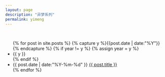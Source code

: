 ```yaml
---
layout: page
description: "异梦系列"
permalink: yimeng
---
```

<title>异梦系列 - 猫球社长</title>
<link rel="shortcut icon" href="/favicon.ico" type="image/x-icon"/>
<script src="/js/jquery.min.js"></script>
<br/>
<!--
<br/>
<u><b><a href="#按时间排序">按时间排序</a></b></u><br>
<br>
-->

<!--
<hr>
<a name="按时间排序">按时间排序：</a><br>
-->
<ul class="listing">
{% for post in site.posts %}
  {% capture y %}{{post.date | date:"%Y"}}{% endcapture %}
  {% if year != y %}
    {% assign year = y %}
    <li class="listing-seperator">{{ y }}</li>
  {% endif %}
  <li class="listing-item">
    <time datetime="{{ post.date | date:"%Y-%m-%d" }}">{{ post.date | date:"%Y-%m-%d" }}</time>
    <a href="{{ post.url }}" title="{{ post.title }}">{{ post.title }}</a>
  </li>
{% endfor %}
</ul>




